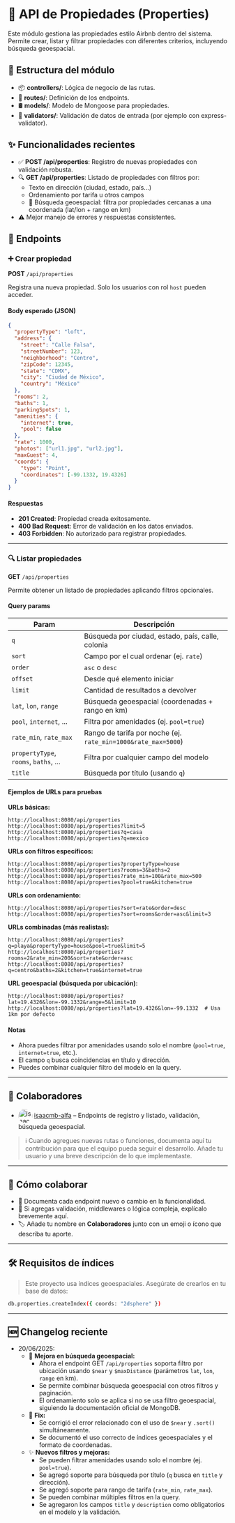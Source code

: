 # 🚀 API de Propiedades (Properties)

Este módulo gestiona las propiedades estilo Airbnb dentro del sistema. Permite crear, listar y filtrar propiedades con diferentes criterios, incluyendo búsqueda geoespacial.

## 📁 Estructura del módulo
- 📦 **controllers/**: Lógica de negocio de las rutas.
- 🔌 **routes/**: Definición de los endpoints.
- 🛢️ **models/**: Modelo de Mongoose para propiedades.
- 🧪 **validators/**: Validación de datos de entrada (por ejemplo con express-validator).

## ✨ Funcionalidades recientes
- ✅ **POST /api/properties**: Registro de nuevas propiedades con validación robusta.
- 🔍 **GET /api/properties**: Listado de propiedades con filtros por:
  - Texto en dirección (ciudad, estado, país…)
  - Ordenamiento por tarifa u otros campos
  - 📌 Búsqueda geoespacial: filtra por propiedades cercanas a una coordenada (lat/lon + rango en km)
- ⚠️ Mejor manejo de errores y respuestas consistentes.

## 📌 Endpoints

### ➕ Crear propiedad
**POST** `/api/properties`

Registra una nueva propiedad. Solo los usuarios con rol `host` pueden acceder.

#### Body esperado (JSON)

```json
{
  "propertyType": "loft",
  "address": {
    "street": "Calle Falsa",
    "streetNumber": 123,
    "neighborhood": "Centro",
    "zipCode": 12345,
    "state": "CDMX",
    "city": "Ciudad de México",
    "country": "México"
  },
  "rooms": 2,
  "baths": 1,
  "parkingSpots": 1,
  "amenities": {
    "internet": true,
    "pool": false
  },
  "rate": 1000,
  "photos": ["url1.jpg", "url2.jpg"],
  "maxGuest": 4,
  "coords": {
    "type": "Point",
    "coordinates": [-99.1332, 19.4326]
  }
}
````

#### Respuestas

* **201 Created**: Propiedad creada exitosamente.
* **400 Bad Request**: Error de validación en los datos enviados.
* **403 Forbidden**: No autorizado para registrar propiedades.

---

### 🔍 Listar propiedades

**GET** `/api/properties`

Permite obtener un listado de propiedades aplicando filtros opcionales.

#### Query params

| Param                 | Descripción                                       |
| --------------------- | ------------------------------------------------- |
| `q`                   | Búsqueda por ciudad, estado, país, calle, colonia |
| `sort`                | Campo por el cual ordenar (ej. `rate`)            |
| `order`               | `asc` o `desc`                                    |
| `offset`              | Desde qué elemento iniciar                        |
| `limit`               | Cantidad de resultados a devolver                 |
| `lat`, `lon`, `range` | Búsqueda geoespacial (coordenadas + rango en km)  |
| `pool`, `internet`, ... | Filtra por amenidades (ej. `pool=true`)                |
| `rate_min`, `rate_max` | Rango de tarifa por noche (ej. `rate_min=1000&rate_max=5000`) |
| `propertyType`, `rooms`, `baths`, ... | Filtra por cualquier campo del modelo |
| `title`                | Búsqueda por título (usando `q`)                      |

#### Ejemplos de URLs para pruebas

**URLs básicas:**
```
http://localhost:8080/api/properties
http://localhost:8080/api/properties?limit=5
http://localhost:8080/api/properties?q=casa
http://localhost:8080/api/properties?q=mexico
```

**URLs con filtros específicos:**
```
http://localhost:8080/api/properties?propertyType=house
http://localhost:8080/api/properties?rooms=3&baths=2
http://localhost:8080/api/properties?rate_min=100&rate_max=500
http://localhost:8080/api/properties?pool=true&kitchen=true
```

**URLs con ordenamiento:**
```
http://localhost:8080/api/properties?sort=rate&order=desc
http://localhost:8080/api/properties?sort=rooms&order=asc&limit=3
```

**URLs combinadas (más realistas):**
```
http://localhost:8080/api/properties?q=playa&propertyType=house&pool=true&limit=5
http://localhost:8080/api/properties?rooms=2&rate_min=200&sort=rate&order=asc
http://localhost:8080/api/properties?q=centro&baths=2&kitchen=true&internet=true
```

**URL geoespacial (búsqueda por ubicación):**
```
http://localhost:8080/api/properties?lat=19.4326&lon=-99.1332&range=5&limit=10
http://localhost:8080/api/properties?lat=19.4326&lon=-99.1332  # Usa 1km por defecto
```

#### Notas

* Ahora puedes filtrar por amenidades usando solo el nombre (`pool=true`, `internet=true`, etc.).
* El campo `q` busca coincidencias en título y dirección.
* Puedes combinar cualquier filtro del modelo en la query.

---

## 👥 Colaboradores

* <img src="https://github.com/isaacmb-alfa.png" width="32" height="32" style="border-radius:50%;vertical-align:middle;" alt="isaacmb-alfa"/> [isaacmb-alfa](https://github.com/isaacmb-alfa) – Endpoints de registro y listado, validación, búsqueda geoespacial.

> ℹ️ Cuando agregues nuevas rutas o funciones, documenta aquí tu contribución para que el equipo pueda seguir el desarrollo. Añade tu usuario y una breve descripción de lo que implementaste.

---

## 📝 Cómo colaborar

* 🚀 Documenta cada endpoint nuevo o cambio en la funcionalidad.
* 📌 Si agregas validación, middlewares o lógica compleja, explícalo brevemente aquí.
* 🏷️ Añade tu nombre en **Colaboradores** junto con un emoji o ícono que describa tu aporte.

---

## 🛠️ Requisitos de índices

> Este proyecto usa índices geoespaciales. Asegúrate de crearlos en tu base de datos:

```bash
db.properties.createIndex({ coords: "2dsphere" })
```

---

## 🆕 Changelog reciente

- 20/06/2025: 
  - 🔄 **Mejora en búsqueda geoespacial:**
    - Ahora el endpoint GET `/api/properties` soporta filtro por ubicación usando `$near` y `$maxDistance` (parámetros `lat`, `lon`, `range` en km).
    - Se permite combinar búsqueda geoespacial con otros filtros y paginación.
    - El ordenamiento solo se aplica si no se usa filtro geoespacial, siguiendo la documentación oficial de MongoDB.
  - 🐞 **Fix:**
    - Se corrigió el error relacionado con el uso de `$near` y `.sort()` simultáneamente.
    - Se documentó el uso correcto de índices geoespaciales y el formato de coordenadas.
  - ✨ **Nuevos filtros y mejoras:**
    - Se pueden filtrar amenidades usando solo el nombre (ej. `pool=true`).
    - Se agregó soporte para búsqueda por título (`q` busca en `title` y dirección).
    - Se agregó soporte para rango de tarifa (`rate_min`, `rate_max`).
    - Se pueden combinar múltiples filtros en la query.
    - Se agregaron los campos `title` y `description` como obligatorios en el modelo y la validación.
